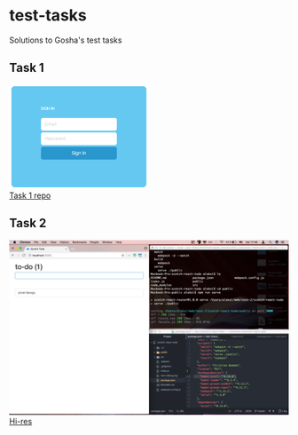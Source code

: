 # test-tasks
Solutions to Gosha's test tasks

## Task 1
<img src="https://github.com/ururualeksi/test-tasks/blob/master/task1/task1-screenshot.png" width="250"><br>
[Task 1 repo](https://github.com/ururualeksi/test-tasks/tree/master/task1)

## Task 2
<img src="https://github.com/ururualeksi/test-tasks/blob/master/task2.png" width="600"><br>
[Hi-res](https://github.com/ururualeksi/test-tasks/tree/master/task2.png)


